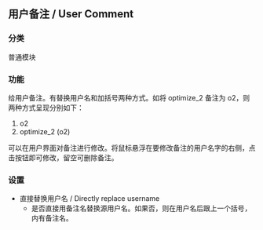 ## 用户备注 / User Comment

### 分类
普通模块

### 功能
给用户备注。有替换用户名和加括号两种方式。如将 optimize_2 备注为 o2，则两种方式呈现分别如下：

1. o2
2. optimize_2 (o2)

可以在用户界面对备注进行修改。将鼠标悬浮在要修改备注的用户名字的右侧，点击按钮即可修改，留空可删除备注。

### 设置
 - 直接替换用户名 / Directly replace username
   - 是否直接用备注名替换源用户名。如果否，则在用户名后跟上一个括号，内有备注名。